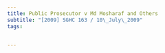 ```yaml
---
title: Public Prosecutor v Md Mosharaf and Others 
subtitle: "[2009] SGHC 163 / 10\_July\_2009"
tags:


---
```


